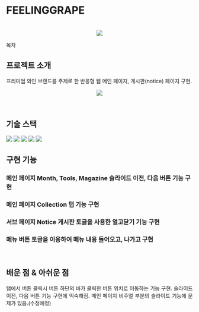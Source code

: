# FEELINGGRAPE

<p align="center">
  <br>
  <img src="https://user-images.githubusercontent.com/99404732/196229700-a3a6a9bd-bb38-4cdc-8845-27494d4b9580.png">
  <br>
</p>

목차

## 프로젝트 소개

<p align="justify">
프리미엄 와인 브랜드를 주제로 한 반응형 웹 메인 페이지,
게시판(notice) 페이지 구현.
</p>

<p align="center">
    <img src="[https://user-images.githubusercontent.com/99404732/196229700-a3a6a9bd-bb38-4cdc-8845-27494d4b9580.png](https://user-images.githubusercontent.com/99404732/196265536-3142947f-5d26-4c44-8395-db5eb6027478.gif)">
</p>

<br>

## 기술 스택


  <img src="https://img.shields.io/badge/html5-E34F26?style=for-the-badge&logo=html5&logoColor=white"> 
  <img src="https://img.shields.io/badge/css-1572B6?style=for-the-badge&logo=css3&logoColor=white"> 
  <img src="https://img.shields.io/badge/javascript-F7DF1E?style=for-the-badge&logo=javascript&logoColor=black"> 
  <img src="https://img.shields.io/badge/jquery-0769AD?style=for-the-badge&logo=jquery&logoColor=white">
  <img src="https://img.shields.io/badge/github-181717?style=for-the-badge&logo=github&logoColor=white">


<br>

## 구현 기능

### 메인 페이지 Month, Tools, Magazine 슬라이드 이전, 다음 버튼 기능 구현

### 메인 페이지 Collection 탭 기능 구현

### 서브 페이지 Notice 게시판 토글을 사용한 열고닫기 기능 구현

### 메뉴 버튼 토글을 이용하여 메뉴 내용 들어오고, 나가고 구현

<br>

## 배운 점 & 아쉬운 점

<p align="justify">
탭에서 버튼 클릭시 버튼 하단의 바가 클릭한 버튼 위치로 이동하는 기능 구현.
슬라이드 이전, 다음 버튼 기능 구현에 익숙해짐.
메인 페이지 비주얼 부분의 슬라이드 기능에 문제가 있음.(수정예정)
</p>

<br>
